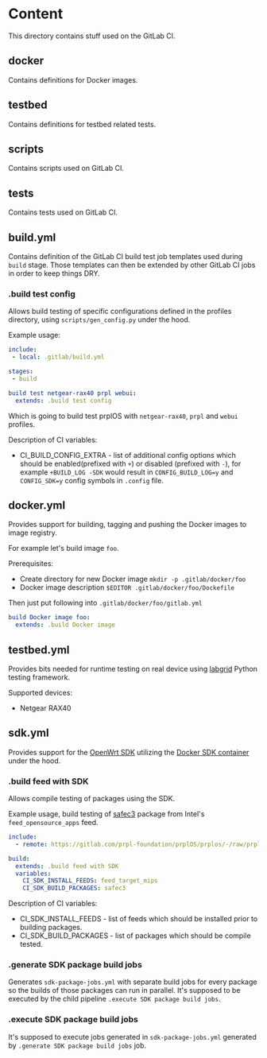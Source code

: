 # Content

This directory contains stuff used on the GitLab CI.

## docker

Contains definitions for Docker images.

## testbed

Contains definitions for testbed related tests.

## scripts

Contains scripts used on GitLab CI.

## tests

Contains tests used on GitLab CI.

## build.yml

Contains definition of the GitLab CI build test job templates used during `build` stage. Those templates can then be extended by other GitLab CI jobs in order to keep things DRY.

### .build test config

Allows build testing of specific configurations defined in the profiles directory, using `scripts/gen_config.py` under the hood.

Example usage:

```yaml
include:
 - local: .gitlab/build.yml

stages:
 - build

build test netgear-rax40 prpl webui:
  extends: .build test config
```

Which is going to build test prplOS with `netgear-rax40`, `prpl` and `webui` profiles.

Description of CI variables:

 * CI_BUILD_CONFIG_EXTRA - list of additional config options which should be enabled(prefixed with `+`) or disabled (prefixed with `-`), for example `+BUILD_LOG -SDK` would result in `CONFIG_BUILD_LOG=y` and `CONFIG_SDK=y` config symbols in `.config` file.

## docker.yml

Provides support for building, tagging and pushing the Docker images to image registry.

For example let's build image `foo`.

Prerequisites:

 * Create directory for new Docker image `mkdir -p .gitlab/docker/foo`
 * Docker image description `$EDITOR .gitlab/docker/foo/Dockefile`

Then just put following into `.gitlab/docker/foo/gitlab.yml`

```yaml
build Docker image foo:
  extends: .build Docker image
```

## testbed.yml

Provides bits needed for runtime testing on real device using [labgrid](https://labgrid.readthedocs.io/en/latest/) Python testing framework.

Supported devices:

 * Netgear RAX40

## sdk.yml

Provides support for the [OpenWrt SDK](https://openwrt.org/docs/guide-developer/using_the_sdk) utilizing the [Docker SDK container](https://gitlab.com/prpl-foundation/prplOS/prplos/-/tree/prplos/.gitlab/docker/sdk) under the hood.

### .build feed with SDK

Allows compile testing of packages using the SDK.

Example usage, build testing of [safec3](https://gitlab.com/prpl-foundation/intel/feed_opensource_apps/-/tree/ugw-8.4.1/safec3) package from Intel's `feed_opensource_apps` feed.

```yaml
include:
  - remote: https://gitlab.com/prpl-foundation/prplOS/prplos/-/raw/prplos/.gitlab/sdk.yml

build:
  extends: .build feed with SDK
  variables:
    CI_SDK_INSTALL_FEEDS: feed_target_mips
    CI_SDK_BUILD_PACKAGES: safec3
```

Description of CI variables:

 * CI_SDK_INSTALL_FEEDS - list of feeds which should be installed prior to building packages.
 * CI_SDK_BUILD_PACKAGES - list of packages which should be compile tested.

### .generate SDK package build jobs

Generates `sdk-package-jobs.yml` with separate build jobs for every package so the builds of those packages
can run in parallel. It's supposed to be executed by the child pipeline `.execute SDK package build jobs`.

### .execute SDK package build jobs

It's supposed to execute jobs generated in `sdk-package-jobs.yml` generated by `.generate SDK package build jobs` job.
